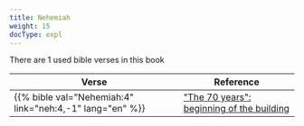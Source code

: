 ```yaml
---
title: Nehemiah
weight: 15
docType: expl
---
```


There are 1 used bible verses in this book

| Verse | Reference |
|-------|-----------|
| {{% bible val="Nehemiah:4" link="neh:4,-1" lang="en" %}} | ["The 70 years": beginning of the building](/expl/../expl/bible/daniel/the-70-year-weeks#6576) |
